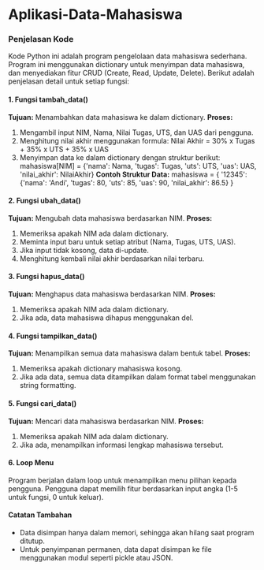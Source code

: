 # Aplikasi-Data-Mahasiswa

### Penjelasan Kode
Kode Python ini adalah program pengelolaan data mahasiswa sederhana.
Program ini menggunakan dictionary untuk menyimpan data mahasiswa, dan
menyediakan fitur CRUD (Create, Read, Update, Delete). Berikut adalah
penjelasan detail untuk setiap fungsi:

#### 1. Fungsi tambah_data()
**Tujuan:** Menambahkan data mahasiswa ke dalam dictionary.
**Proses:**
1. Mengambil input NIM, Nama, Nilai Tugas, UTS, dan UAS dari pengguna.
2. Menghitung nilai akhir menggunakan formula:
 Nilai Akhir = 30% x Tugas + 35% x UTS + 35% x UAS
3. Menyimpan data ke dalam dictionary dengan struktur berikut:
 mahasiswa[NIM] = {'nama': Nama, 'tugas': Tugas, 'uts': UTS, 'uas': UAS,
'nilai_akhir': NilaiAkhir}
**Contoh Struktur Data:**
mahasiswa = {
 '12345': {'nama': 'Andi', 'tugas': 80, 'uts': 85, 'uas': 90, 'nilai_akhir': 86.5}
}

#### 2. Fungsi ubah_data()
**Tujuan:** Mengubah data mahasiswa berdasarkan NIM.
**Proses:**
1. Memeriksa apakah NIM ada dalam dictionary.
2. Meminta input baru untuk setiap atribut (Nama, Tugas, UTS, UAS).
3. Jika input tidak kosong, data di-update.
4. Menghitung kembali nilai akhir berdasarkan nilai terbaru.
   
#### 3. Fungsi hapus_data()
**Tujuan:** Menghapus data mahasiswa berdasarkan NIM.
**Proses:**
1. Memeriksa apakah NIM ada dalam dictionary.
2. Jika ada, data mahasiswa dihapus menggunakan del.
   
#### 4. Fungsi tampilkan_data()
**Tujuan:** Menampilkan semua data mahasiswa dalam bentuk tabel.
**Proses:**
1. Memeriksa apakah dictionary mahasiswa kosong.
2. Jika ada data, semua data ditampilkan dalam format tabel menggunakan
string formatting.

#### 5. Fungsi cari_data()
**Tujuan:** Mencari data mahasiswa berdasarkan NIM.
**Proses:**
1. Memeriksa apakah NIM ada dalam dictionary.
2. Jika ada, menampilkan informasi lengkap mahasiswa tersebut.
   
#### 6. Loop Menu
Program berjalan dalam loop untuk menampilkan menu pilihan kepada
pengguna. Pengguna dapat memilih fitur berdasarkan input angka (1-5 untuk
fungsi, 0 untuk keluar).
#### Catatan Tambahan
- Data disimpan hanya dalam memori, sehingga akan hilang saat program
ditutup.
- Untuk penyimpanan permanen, data dapat disimpan ke file menggunakan
modul seperti pickle atau JSON.
